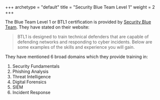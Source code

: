 +++
archetype = "default"
title = "Security Blue Team Level 1"
weight = 2
+++

The Blue Team Level 1 or BTL1 certification is provided by [Security Blue Team](https://www.securityblue.team/why-btl1/). They have stated on their website:

> BTL1 is designed to train technical defenders that are capable of defending networks and responding to cyber incidents. Below are some examples of the skills and experience you will gain.

They have mentioned 6 broad domains which they provide training in:

1. Security Fundamentals
2. Phishing Analysis
3. Threat Intelligence
4. Digital Forensics
5. SIEM
6. Incident Response
